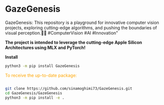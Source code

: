 # GazeGenesis
GazeGenesis: This repository is a playground for innovative computer vision projects, exploring cutting-edge algorithms, and pushing the boundaries of visual perception.🔭📸 #ComputerVision #AI #Innovation"

**The project is intended to leverage the cutting-edge Apple Silicon Architectures using MLX and PyTorch!**

**Install**
```zsh
python3 -m pip install GazeGenesis
```

<color style="color : orange">To receive the up-to-date package:</color>

```zsh

git clone https://github.com/sinamoghimi73/GazeGenesis.git
cd GazeGenesis/GazeGenesis
python3 -m pip install -e .
```


